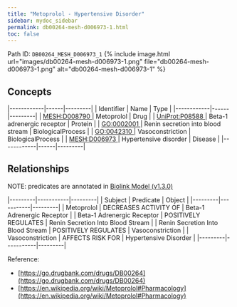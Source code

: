 ```yaml
---
title: "Metoprolol - Hypertensive Disorder"
sidebar: mydoc_sidebar
permalink: db00264-mesh-d006973-1.html
toc: false 
---
```



Path ID: `DB00264_MESH_D006973_1`
{% include image.html url="images/db00264-mesh-d006973-1.png" file="db00264-mesh-d006973-1.png" alt="db00264-mesh-d006973-1" %}

## Concepts

|------------|------|---------|
| Identifier | Name | Type    |
|------------|------|---------|
| <a href="https://identifiers.org/MESH:D008790">MESH:D008790 </a> | Metoprolol | Drug |
| <a href="https://identifiers.org/UniProt:P08588">UniProt:P08588 </a> | Beta-1 adrenergic receptor | Protein |
| <a href="https://identifiers.org/GO:0002001">GO:0002001 </a> | Renin secretion into blood stream | BiologicalProcess |
| <a href="https://identifiers.org/GO:0042310">GO:0042310 </a> | Vasoconstriction | BiologicalProcess |
| <a href="https://identifiers.org/MESH:D006973">MESH:D006973 </a> | Hypertensive disorder | Disease |
|------------|------|---------|

## Relationships


NOTE: predicates are annotated in <a href="https://github.com/biolink/biolink-model/releases/tag/v1.3.0">Biolink Model (v1.3.0)</a>

|---------|-----------|---------|
| Subject | Predicate | Object  |
|---------|-----------|---------|
| Metoprolol | DECREASES ACTIVITY OF | Beta-1 Adrenergic Receptor |
| Beta-1 Adrenergic Receptor | POSITIVELY REGULATES | Renin Secretion Into Blood Stream |
| Renin Secretion Into Blood Stream | POSITIVELY REGULATES | Vasoconstriction |
| Vasoconstriction | AFFECTS RISK FOR | Hypertensive Disorder |
|---------|-----------|---------|

Reference: 
  - [https://go.drugbank.com/drugs/DB00264](https://go.drugbank.com/drugs/DB00264)
  - [https://en.wikipedia.org/wiki/Metoprolol#Pharmacology](https://en.wikipedia.org/wiki/Metoprolol#Pharmacology)
